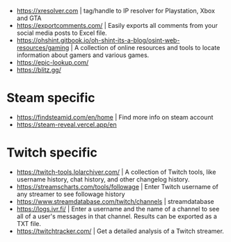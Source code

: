 - https://xresolver.com | tag/handle to IP resolver for Playstation, Xbox and GTA
- https://exportcomments.com/ | Easily exports all comments from your social media posts to Excel file.
- https://ohshint.gitbook.io/oh-shint-its-a-blog/osint-web-resources/gaming | A collection of online resources and tools to locate information about gamers and various games.
- https://epic-lookup.com/
- https://blitz.gg/


# Steam specific
- https://findsteamid.com/en/home | Find more info on steam account
- https://steam-reveal.vercel.app/en

# Twitch specific
- https://twitch-tools.lolarchiver.com/ | A collection of Twitch tools, like username history, chat history, and other changelog history.
- https://streamscharts.com/tools/followage | Enter Twitch username of any streamer to see followage history
- https://www.streamdatabase.com/twitch/channels | streamdatabase
- https://logs.ivr.fi/ | Enter a username and the name of a channel to see all of a user's messages in that channel. Results can be exported as a TXT file.
- https://twitchtracker.com/ | Get a detailed analysis of a Twitch streamer.
